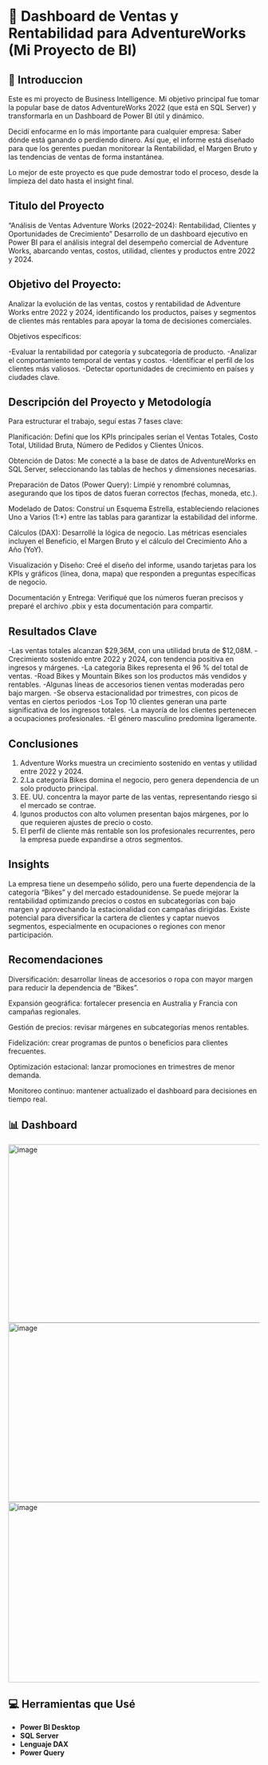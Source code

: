 # 🚀 Dashboard de Ventas y Rentabilidad para AdventureWorks (Mi Proyecto de BI)

## 🌟 Introduccion

Este es mi proyecto de Business Intelligence. Mi objetivo principal fue tomar la popular base de datos AdventureWorks 2022 (que está en SQL Server) y transformarla en un Dashboard de Power BI útil y dinámico.

Decidí enfocarme en lo más importante para cualquier empresa: Saber dónde está ganando o perdiendo dinero. Así que, el informe está diseñado para que los gerentes puedan monitorear la Rentabilidad, el Margen Bruto y las tendencias de ventas de forma instantánea.

Lo mejor de este proyecto es que pude demostrar todo el proceso, desde la limpieza del dato hasta el insight final.

## Titulo del Proyecto
“Análisis de Ventas Adventure Works (2022–2024): Rentabilidad, Clientes y Oportunidades de Crecimiento”
Desarrollo de un dashboard ejecutivo en Power BI para el análisis integral del desempeño comercial de Adventure Works, abarcando ventas, costos, utilidad, clientes y productos entre 2022 y 2024.

## Objetivo del Proyecto:
Analizar la evolución de las ventas, costos y rentabilidad de Adventure Works entre 2022 y 2024, identificando los productos, países y segmentos de clientes más rentables para apoyar la toma de decisiones comerciales.

Objetivos específicos:

-Evaluar la rentabilidad por categoría y subcategoría de producto.
-Analizar el comportamiento temporal de ventas y costos.
-Identificar el perfil de los clientes más valiosos.
-Detectar oportunidades de crecimiento en países y ciudades clave.

## Descripción del Proyecto y Metodología

Para estructurar el trabajo, seguí estas 7 fases clave:

Planificación: Definí que los KPIs principales serían el Ventas Totales, Costo Total, Utilidad Bruta, Número de Pedidos y Clientes Únicos.

Obtención de Datos: Me conecté a la base de datos de AdventureWorks en SQL Server, seleccionando las tablas de hechos y dimensiones necesarias.

Preparación de Datos (Power Query): Limpié y renombré columnas, asegurando que los tipos de datos fueran correctos (fechas, moneda, etc.).

Modelado de Datos: Construí un Esquema Estrella, estableciendo relaciones Uno a Varios (1:*) entre las tablas para garantizar la estabilidad del informe.

Cálculos (DAX): Desarrollé la lógica de negocio. Las métricas esenciales incluyen el Beneficio, el Margen Bruto y el cálculo del Crecimiento Año a Año (YoY).

Visualización y Diseño: Creé el diseño del informe, usando tarjetas para los KPIs y gráficos (línea, dona, mapa) que responden a preguntas específicas de negocio.

Documentación y Entrega: Verifiqué que los números fueran precisos y preparé el archivo .pbix y esta documentación para compartir.

## Resultados Clave 
-Las ventas totales alcanzan $29,36M, con una utilidad bruta de $12,08M.
-Crecimiento sostenido entre 2022 y 2024, con tendencia positiva en ingresos y márgenes.
-La categoría Bikes representa el 96 % del total de ventas.
-Road Bikes y Mountain Bikes son los productos más vendidos y rentables.
-Algunas líneas de accesorios tienen ventas moderadas pero bajo margen.
-Se observa estacionalidad por trimestres, con picos de ventas en ciertos periodos
-Los Top 10 clientes generan una parte significativa de los ingresos totales.
-La mayoría de los clientes pertenecen a ocupaciones profesionales.
-El género masculino predomina ligeramente.

## Conclusiones
1. Adventure Works muestra un crecimiento sostenido en ventas y utilidad entre 2022 y 2024.
2. 2.La categoría Bikes domina el negocio, pero genera dependencia de un solo producto principal.
3. EE. UU. concentra la mayor parte de las ventas, representando riesgo si el mercado se contrae.
4. lgunos productos con alto volumen presentan bajos márgenes, por lo que requieren ajustes de precio o costo.
5. El perfil de cliente más rentable son los profesionales recurrentes, pero la empresa puede expandirse a otros segmentos.

## Insights 
La empresa tiene un desempeño sólido, pero una fuerte dependencia de la categoría “Bikes” y del mercado estadounidense.
Se puede mejorar la rentabilidad optimizando precios o costos en subcategorías con bajo margen y aprovechando la estacionalidad con campañas dirigidas.
Existe potencial para diversificar la cartera de clientes y captar nuevos segmentos, especialmente en ocupaciones o regiones con menor participación.

## Recomendaciones

Diversificación: desarrollar líneas de accesorios o ropa con mayor margen para reducir la dependencia de “Bikes”.

Expansión geográfica: fortalecer presencia en Australia y Francia con campañas regionales.

Gestión de precios: revisar márgenes en subcategorías menos rentables.

Fidelización: crear programas de puntos o beneficios para clientes frecuentes.

Optimización estacional: lanzar promociones en trimestres de menor demanda.

Monitoreo continuo: mantener actualizado el dashboard para decisiones en tiempo real.



## 📊 Dashboard
<img width="637" height="357" alt="image" src="https://github.com/user-attachments/assets/6e30011f-4110-4db9-9d95-5706ae5097a0" />
<img width="638" height="359" alt="image" src="https://github.com/user-attachments/assets/16072082-9cb6-497f-a84f-a9d7fa9b3a5e" />
<img width="638" height="361" alt="image" src="https://github.com/user-attachments/assets/f138f845-cae3-4982-a7b2-95605ac7e67e" />



## 💻 Herramientas que Usé

* **Power BI Desktop** 
* **SQL Server** 
* **Lenguaje DAX** 
* **Power Query** 
